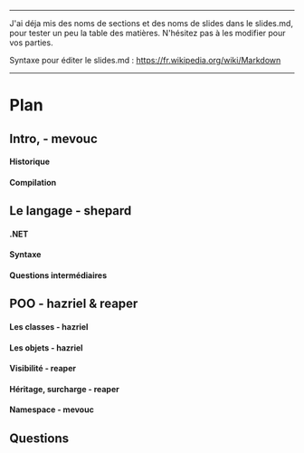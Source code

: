 
---

J'ai déja mis des noms de sections et des noms de slides dans le slides.md,
pour tester un peu la table des matières.
N'hésitez pas à les modifier pour vos parties.

Syntaxe pour éditer le slides.md : https://fr.wikipedia.org/wiki/Markdown

---

# Plan

## Intro, - mevouc
#### Historique
#### Compilation
## Le langage - shepard
#### .NET
#### Syntaxe
#### Questions intermédiaires

## POO - hazriel & reaper

#### Les classes - hazriel

#### Les objets - hazriel

#### Visibilité - reaper

#### Héritage, surcharge - reaper

#### Namespace - mevouc

## Questions
